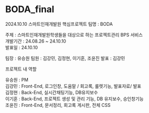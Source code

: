 # BODA_final

2024.10.10 
스마트인재개발원 핵심프로젝트
팀명 : BODA  

주제 : 스마트인재개발원학생들을 대상으로 하는 프로젝트관리 BPS 서비스
<br>
개발기간 : 24.08.26 ~ 24.10.10
<br>
발표일 : 24.10.10

팀장 : 유승원
팀원 : 김강민, 김정현, 이기훈, 조윤진 
발표 : 김강민

프로젝트 내 역할 

유승원 : PM
<br>
김강민 : Front-End, 로그인창, 도움말 / 회고록, 룰렛기능, 발표자료/ 발표
<br>
김정현 : Back-End, 실시간채팅기능, DB유지보수
<br>
이기훈 :  Back-End, 프로젝트 생성 및 관리 기능, DB 유지보수, 승인창기능
<br>
조윤진 : Front-End, 문서정리, 회고록 게시판, 전체 CSS


